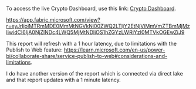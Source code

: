 To access the live Crypto Dashboard, use this link: [Crypto Dashboard](https://app.fabric.microsoft.com/view?r=eyJrIjoiMTRmMDE0MmMtNGVkNi00ZWQ2LTljY2EtNjViMmVmZTBmMjMzIiwidCI6IjA0NjZlNDc4LWQ5MjMtNDliOS1hZGYzLWRiYzI0MTVkOGEwZiJ9).

https://app.fabric.microsoft.com/view?r=eyJrIjoiMTRmMDE0MmMtNGVkNi00ZWQ2LTljY2EtNjViMmVmZTBmMjMzIiwidCI6IjA0NjZlNDc4LWQ5MjMtNDliOS1hZGYzLWRiYzI0MTVkOGEwZiJ9

This report will refresh with a 1 hour latency, due to limitations with the Publish to Web feature: https://learn.microsoft.com/en-us/power-bi/collaborate-share/service-publish-to-web#considerations-and-limitations.

I do have another version of the report which is connected via direct lake and that report updates with a 1 minute latency. 
